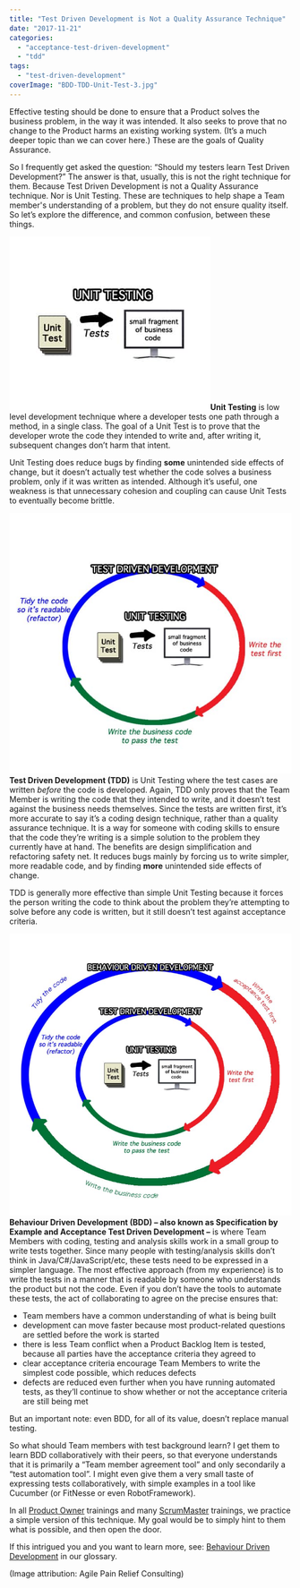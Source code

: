 ```yaml
---
title: "Test Driven Development is Not a Quality Assurance Technique"
date: "2017-11-21"
categories: 
  - "acceptance-test-driven-development"
  - "tdd"
tags: 
  - "test-driven-development"
coverImage: "BDD-TDD-Unit-Test-3.jpg"
---
```


Effective testing should be done to ensure that a Product solves the business problem, in the way it was intended. It also seeks to prove that no change to the Product harms an existing working system. (It’s a much deeper topic than we can cover here.) These are the goals of Quality Assurance.

So I frequently get asked the question: “Should my testers learn Test Driven Development?” The answer is that, usually, this is not the right technique for them. Because Test Driven Development is not a Quality Assurance technique. Nor is Unit Testing. These are techniques to help shape a Team member's understanding of a problem, but they do not ensure quality itself. So let’s explore the difference, and common confusion, between these things.

![Unit Testing image created by Agile Pain Relief Consulting](images/BDD-TDD-Unit-Test-1.jpg)**Unit Testing** is low level development technique where a developer tests one path through a method, in a single class. The goal of a Unit Test is to prove that the developer wrote the code they intended to write and, after writing it, subsequent changes don’t harm that intent.

Unit Testing does reduce bugs by finding **some** unintended side effects of change, but it doesn’t actually test whether the code solves a business problem, only if it was written as intended. Although it’s useful, one weakness is that unnecessary cohesion and coupling can cause Unit Tests to eventually become brittle.

![Test Driven Development image created by Agile Pain Relief Consulting](images/BDD-TDD-Unit-Test-2.jpg)**Test Driven Development (TDD)** is Unit Testing where the test cases are written _before_ the code is developed. Again, TDD only proves that the Team Member is writing the code that they intended to write, and it doesn’t test against the business needs themselves. Since the tests are written first, it’s more accurate to say it’s a coding design technique, rather than a quality assurance technique. It is a way for someone with coding skills to ensure that the code they’re writing is a simple solution to the problem they currently have at hand. The benefits are design simplification and refactoring safety net. It reduces bugs mainly by forcing us to write simpler, more readable code, and by finding **more** unintended side effects of change.

TDD is generally more effective than simple Unit Testing because it forces the person writing the code to think about the problem they’re attempting to solve before any code is written, but it still doesn’t test against acceptance criteria.

![Behavior Driven Development image created by Agile Pain Relief Consulting](images/BDD-TDD-Unit-Test-3.jpg)**Behaviour Driven Development (BDD) – also known as Specification by Example and Acceptance Test Driven Development –** is where Team Members with coding, testing and analysis skills work in a small group to write tests together. Since many people with testing/analysis skills don’t think in Java/C#/JavaScript/etc, these tests need to be expressed in a simpler language. The most effective approach (from my experience) is to write the tests in a manner that is readable by someone who understands the product but not the code. Even if you don’t have the tools to automate these tests, the act of collaborating to agree on the precise ensures that:

- Team members have a common understanding of what is being built
- development can move faster because most product-related questions are settled before the work is started
- there is less Team conflict when a Product Backlog Item is tested, because all parties have the acceptance criteria they agreed to
- clear acceptance criteria encourage Team Members to write the simplest code possible, which reduces defects
- defects are reduced even further when you have running automated tests, as they’ll continue to show whether or not the acceptance criteria are still being met

But an important note: even BDD, for all of its value, doesn’t replace manual testing.

So what should Team members with test background learn? I get them to learn BDD collaboratively with their peers, so that everyone understands that it is primarily a “Team member agreement tool” and only secondarily a “test automation tool”. I might even give them a very small taste of expressing tests collaboratively, with simple examples in a tool like Cucumber (or FitNesse or even RobotFramework).

In all [Product Owner](/certified-scrum-product-owner-cspo-training) trainings and many [ScrumMaster](/certified-scrummaster-csm-training) trainings, we practice a simple version of this technique. My goal would be to simply hint to them what is possible, and then open the door.

If this intrigued you and you want to learn more, see: [Behaviour Driven Development](/glossary/behaviour-driven-development) in our glossary.

(Image attribution: Agile Pain Relief Consulting)
